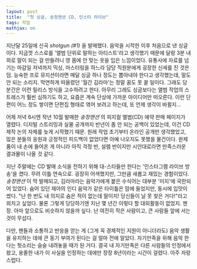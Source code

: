 ```yaml
---
layout: post
title:  "첫 싱글, 송정맨션 CD, 인스타 라이브"
tags: 작업
mathjax: on
---
```

지난달 25일에 신곡 _shotgun (#1)_ 을 발매했다. 음악을 시작한 이후 처음으로 낸 싱글이다.
지금껏 스스로를 '앨범 단위로 말하는 아티스트'라고 생각했기 때문에 달랑 3분 내외로 말이 되는 걸 만들려니 영 몸에 안 맞는 옷을 입은 느낌이었다.
유통사에 자료를 넘기는 마감일 저녁까지 믹싱, 마스터링을 하느라 담당 직원분에게 굉장한 신세를 진 것은 덤.
능숙한 프로 뮤지션이라면 매달 싱글 하나 정도는 뽑아내야 한다고 생각했는데, 말도 안 되는 소리지. 막연하게 떠올렸던 '월간 김라마'는 정말 꿈도 못 꿀 일이다.
그래도 당분간은 이런 릴리스 방식을 고수하려고 한다. 아무리 그래도 싱글보다는 앨범 작업의 스트레스가 훨씬 심하기도 하고, 요즘은 계속 단상에 가까운 아이디어만 떠오른다.
이런 단편이 어느 정도 쌓이면 단편집 형태로 엮어 보려고 하는데, 또 언제 생각이 바뀔지...

어제 저녁 6시엔 작년 10월 발매한 _송정맨션_ 의 피지컬 앨범(CD) 예약 판매 페이지가 열렸다.
디지털 스트리밍과 실물 공개까지 반년이 좀 안 되는 공백이 있었는데, 이건 CD 제작 논의 자체를 늦게 시작했기 때문.
원래 작업 초기부터 온라인 공개만 생각했었고, 많은 분들의 응원과 긍정적인 피드백이 없었다면 아예 나오지도 못했을 물건이다.
완제품이 내 손에 들어온 게 아니라 아직 걱정 반, 설렘 반이지만 시안대로라면 만족스러운 결과물이 나올 것 같다.

지난 주말에는 CD 발매 소식을 전하기 위해 대-스타들만 한다는 '인스타그램 라이브 방송'을 켰다. 무려 이틀 연속으로. 굉장히 어색했지만, 그만큼 새롭고 재밌는 경험이었다.
_송정맨션_ 이 막 발매되고, 김라마라는 음악가에게 붙은 수식어는 대부분 '미지'에 국한되어 있었다. 숨어 있던 재야의 인디 음악가 같은 타이틀은 맘에 들었지만, 동시에 입맛이 썼다.
"난 한 번도 내 의지로 숨은 적이 없는데 말이지! 당신들이 날 못 찾은 거다!"라고 외치고 싶었다. 물론 그렇게 당당하기엔 지난 몇 년간 이렇다 할 대외활동이 없었지. 젠장.
아마 앞으로도 비슷하지 않을까 싶다. 난 여전히 작은 사람이고, 큰 사람들 앞에 서는 것이 무섭다.

다만, 팬들과 소통하고 반응을 얻는 게 (그게 꼭 경제적인 지원이 아니더라도) 음악 생활을 유지하는 데에 큰 동기 부여가 된다는 걸 얼마 전에 알았다.
자기만족을 위해 음악 한다는 헛소리는 슬슬 내려놓을 때가 된 거다. 결국 내 자기만족은 다른 사람들의 인정에서 왔고, 옹졸한 내가 이 사실을 인정하는 데에만 장장 8년이라는 시간이 걸렸다.
아주 자랑스럽다.
